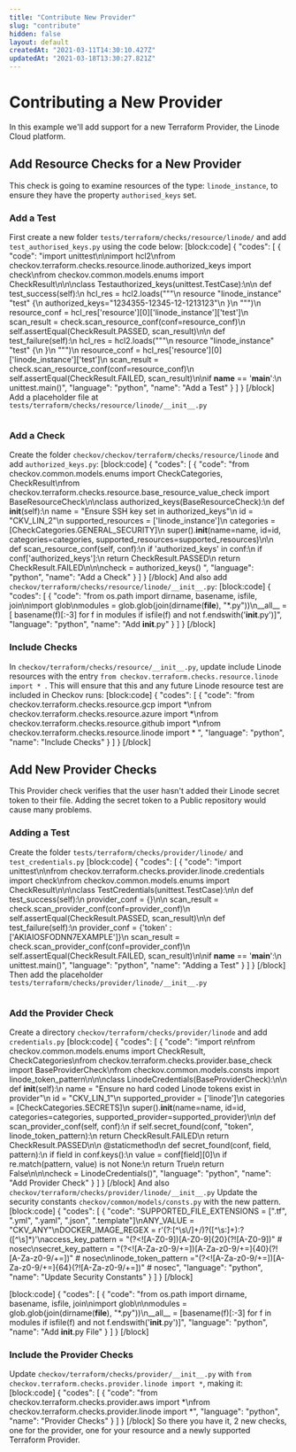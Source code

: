 ```yaml
---
title: "Contribute New Provider"
slug: "contribute"
hidden: false
layout: default
createdAt: "2021-03-11T14:30:10.427Z"
updatedAt: "2021-03-18T13:30:27.821Z"
---
```

# Contributing a New Provider
In this example we'll add support for a new Terraform Provider, the Linode Cloud platform.

## Add Resource Checks for a New Provider
This check is going to examine resources of the type: `linode_instance`, to ensure they have the property `authorised_keys` set.

### Add a Test
First create a new folder `tests/terraform/checks/resource/linode/` and add `test_authorised_keys.py` using the code below:
[block:code]
{
  "codes": [
    {
      "code": "import unittest\n\nimport hcl2\nfrom checkov.terraform.checks.resource.linode.authorized_keys import check\nfrom checkov.common.models.enums import CheckResult\n\n\nclass Testauthorized_keys(unittest.TestCase):\n\n    def test_success(self):\n        hcl_res = hcl2.loads(\"\"\"\n        resource \"linode_instance\" \"test\" {\n        authorized_keys=\"1234355-12345-12-1213123\"\n        }\n        \"\"\")\n        resource_conf = hcl_res['resource'][0]['linode_instance']['test']\n        scan_result = check.scan_resource_conf(conf=resource_conf)\n        self.assertEqual(CheckResult.PASSED, scan_result)\n\n    def test_failure(self):\n        hcl_res = hcl2.loads(\"\"\"\n        resource \"linode_instance\" \"test\" {\n        }\n        \"\"\")\n        resource_conf = hcl_res['resource'][0]['linode_instance']['test']\n        scan_result = check.scan_resource_conf(conf=resource_conf)\n        self.assertEqual(CheckResult.FAILED, scan_result)\n\nif __name__ == '__main__':\n    unittest.main()",
      "language": "python",
      "name": "Add a Test"
    }
  ]
}
[/block]
Add a placeholder file at `tests/terraform/checks/resource/linode/__init__.py`

```python

```

### Add a Check

Create the folder `checkov/checkov/terraform/checks/resource/linode` and add `authorized_keys.py`:
[block:code]
{
  "codes": [
    {
      "code": "from checkov.common.models.enums import CheckCategories, CheckResult\nfrom checkov.terraform.checks.resource.base_resource_value_check import BaseResourceCheck\n\nclass authorized_keys(BaseResourceCheck):\n    def __init__(self):\n        name = \"Ensure SSH key set in authorized_keys\"\n        id = \"CKV_LIN_2\"\n        supported_resources = ['linode_instance']\n        categories = [CheckCategories.GENERAL_SECURITY]\n        super().__init__(name=name, id=id, categories=categories, supported_resources=supported_resources)\n\n    def scan_resource_conf(self, conf):\n        if 'authorized_keys' in conf:\n            if conf['authorized_keys']:\n                return CheckResult.PASSED\n        return CheckResult.FAILED\n\n\ncheck = authorized_keys() ",
      "language": "python",
      "name": "Add a Check"
    }
  ]
}
[/block]
And also add `checkov/terraform/checks/resource/linode/__init__.py`:
[block:code]
{
  "codes": [
    {
      "code": "from os.path import dirname, basename, isfile, join\nimport glob\nmodules = glob.glob(join(dirname(__file__), \"*.py\"))\n__all__ = [ basename(f)[:-3] for f in modules if isfile(f) and not f.endswith('__init__.py')]",
      "language": "python",
      "name": "Add __init__.py"
    }
  ]
}
[/block]
### Include Checks
In `checkov/terraform/checks/resource/__init__.py`, update include Linode resources with the entry `from checkov.terraform.checks.resource.linode import * `.
This will ensure that this and any future Linode resource test are included in Checkov runs:
[block:code]
{
  "codes": [
    {
      "code": "from checkov.terraform.checks.resource.gcp import *\nfrom checkov.terraform.checks.resource.azure import *\nfrom checkov.terraform.checks.resource.github import *\nfrom checkov.terraform.checks.resource.linode import * ",
      "language": "python",
      "name": "Include Checks"
    }
  ]
}
[/block]
## Add New Provider Checks
This Provider check verifies that the user hasn't added their Linode secret token to their file. Adding the secret token to a Public repository would cause many problems.

### Adding a Test
Create the folder `tests/terraform/checks/provider/linode/` and `test_credentials.py`
[block:code]
{
  "codes": [
    {
      "code": "import unittest\n\nfrom checkov.terraform.checks.provider.linode.credentials import check\nfrom checkov.common.models.enums import CheckResult\n\n\nclass TestCredentials(unittest.TestCase):\n\n    def test_success(self):\n        provider_conf = {}\n\n        scan_result = check.scan_provider_conf(conf=provider_conf)\n        self.assertEqual(CheckResult.PASSED, scan_result)\n\n    def test_failure(self):\n        provider_conf = {'token' :['AKIAIOSFODNN7EXAMPLE']}\n        scan_result = check.scan_provider_conf(conf=provider_conf)\n        self.assertEqual(CheckResult.FAILED, scan_result)\n\nif __name__ == '__main__':\n    unittest.main()",
      "language": "python",
      "name": "Adding a Test"
    }
  ]
}
[/block]
Then add the placeholder `tests/terraform/checks/provider/linode/__init__.py`
```python

```

### Add the Provider Check
Create a directory `checkov/terraform/checks/provider/linode` and add `credentials.py`
[block:code]
{
  "codes": [
    {
      "code": "import re\nfrom checkov.common.models.enums import CheckResult, CheckCategories\nfrom checkov.terraform.checks.provider.base_check import BaseProviderCheck\nfrom checkov.common.models.consts import linode_token_pattern\n\n\nclass LinodeCredentials(BaseProviderCheck):\n\n    def __init__(self):\n        name = \"Ensure no hard coded Linode tokens exist in provider\"\n        id = \"CKV_LIN_1\"\n        supported_provider = ['linode']\n        categories = [CheckCategories.SECRETS]\n        super().__init__(name=name, id=id, categories=categories, supported_provider=supported_provider)\n\n    def scan_provider_conf(self, conf):\n        if self.secret_found(conf, \"token\", linode_token_pattern):\n            return CheckResult.FAILED\n        return CheckResult.PASSED\n\n    @staticmethod\n    def secret_found(conf, field, pattern):\n        if field in conf.keys():\n            value = conf[field][0]\n            if re.match(pattern, value) is not None:\n                return True\n        return False\n\n\ncheck = LinodeCredentials()",
      "language": "python",
      "name": "Add Provider Check"
    }
  ]
}
[/block]
And also `checkov/terraform/checks/provider/linode/__init__.py`
Update the security constants `checkov/common/models/consts.py` with the new pattern.
[block:code]
{
  "codes": [
    {
      "code": "SUPPORTED_FILE_EXTENSIONS = [\".tf\", \".yml\", \".yaml\", \".json\", \".template\"]\nANY_VALUE = \"CKV_ANY\"\nDOCKER_IMAGE_REGEX = r'(?:[^\\s\\/]+/)?([^\\s:]+):?([^\\s]*)'\naccess_key_pattern = \"(?<![A-Z0-9])[A-Z0-9]{20}(?![A-Z0-9])\" # nosec\nsecret_key_pattern = \"(?<![A-Za-z0-9/+=])[A-Za-z0-9/+=]{40}(?![A-Za-z0-9/+=])\" # nosec\nlinode_token_pattern =\"(?<![A-Za-z0-9/+=])[A-Za-z0-9/+=]{64}(?![A-Za-z0-9/+=])\" # nosec",
      "language": "python",
      "name": "Update Security Constants"
    }
  ]
}
[/block]

[block:code]
{
  "codes": [
    {
      "code": "from os.path import dirname, basename, isfile, join\nimport glob\n\nmodules = glob.glob(join(dirname(__file__), \"*.py\"))\n__all__ = [basename(f)[:-3] for f in modules if isfile(f) and not f.endswith('__init__.py')]",
      "language": "python",
      "name": "Add __init__.py File"
    }
  ]
}
[/block]
### Include the Provider Checks
Update `checkov/terraform/checks/provider/__init__.py` with `from checkov.terraform.checks.provider.linode import *`, making it:
[block:code]
{
  "codes": [
    {
      "code": "from checkov.terraform.checks.provider.aws import *\nfrom checkov.terraform.checks.provider.linode import *",
      "language": "python",
      "name": "Provider Checks"
    }
  ]
}
[/block]
So there you have it, 2 new checks, one for the provider, one for your resource and a newly supported Terraform Provider.